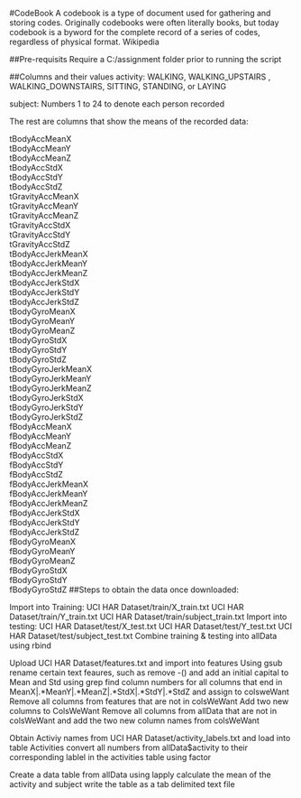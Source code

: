 #CodeBook
A codebook is a type of document used for gathering and storing codes. Originally codebooks were often literally books, but today codebook is a byword for the complete record of a series of codes, regardless of physical format. Wikipedia

##Pre-requisits
Require a C:/assignment folder prior to running the script

##Columns and their values
activity: WALKING, WALKING_UPSTAIRS
, WALKING_DOWNSTAIRS, SITTING, STANDING, or LAYING

subject: Numbers 1 to 24 to denote each person recorded

The rest are columns that show the means of the recorded data:

tBodyAccMeanX     
tBodyAccMeanY     
tBodyAccMeanZ     
tBodyAccStdX     
tBodyAccStdY     
tBodyAccStdZ     
tGravityAccMeanX     
tGravityAccMeanY     
tGravityAccMeanZ     
tGravityAccStdX     
tGravityAccStdY     
tGravityAccStdZ     
tBodyAccJerkMeanX     
tBodyAccJerkMeanY     
tBodyAccJerkMeanZ     
tBodyAccJerkStdX     
tBodyAccJerkStdY     
tBodyAccJerkStdZ     
tBodyGyroMeanX     
tBodyGyroMeanY     
tBodyGyroMeanZ     
tBodyGyroStdX     
tBodyGyroStdY     
tBodyGyroStdZ     
tBodyGyroJerkMeanX     
tBodyGyroJerkMeanY     
tBodyGyroJerkMeanZ     
tBodyGyroJerkStdX     
tBodyGyroJerkStdY     
tBodyGyroJerkStdZ     
fBodyAccMeanX     
fBodyAccMeanY     
fBodyAccMeanZ     
fBodyAccStdX     
fBodyAccStdY     
fBodyAccStdZ     
fBodyAccJerkMeanX     
fBodyAccJerkMeanY     
fBodyAccJerkMeanZ     
fBodyAccJerkStdX     
fBodyAccJerkStdY     
fBodyAccJerkStdZ     
fBodyGyroMeanX     
fBodyGyroMeanY     
fBodyGyroMeanZ     
fBodyGyroStdX     
fBodyGyroStdY     
fBodyGyroStdZ
##Steps to obtain the data once downloaded:

Import into Training:
  UCI HAR Dataset/train/X_train.txt
  UCI HAR Dataset/train/Y_train.txt
  UCI HAR Dataset/train/subject_train.txt
Import into testing:
  UCI HAR Dataset/test/X_test.txt
  UCI HAR Dataset/test/Y_test.txt
  UCI HAR Dataset/test/subject_test.txt
Combine training & testing into allData using rbind

Upload UCI HAR Dataset/features.txt and import into features
  Using gsub rename certain text feaures, such as remove -() and add an initial capital to Mean and Std
  using grep find column numbers for all columns that end in MeanX|.*MeanY|.*MeanZ|.*StdX|.*StdY|.*StdZ and assign to colsweWant
  Remove all columns from features that are not in colsWeWant 
  Add two new columns to ColsWeWant
  Remove all columns from allData that are not in colsWeWant and add the two new column names from colsWeWant

Obtain Activiy names from UCI HAR Dataset/activity_labels.txt and load into table Activities
  convert all numbers from allData$activity to their corresponding lablel in the activities table using factor

Create a data table from allData
using lapply calculate the mean of the activity and subject
write the table as a tab delimited text file  
